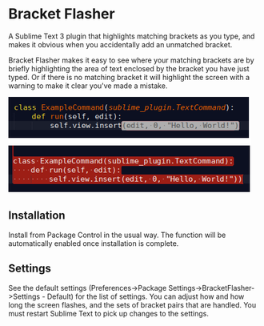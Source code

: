 Bracket Flasher
===============

A Sublime Text 3 plugin that highlights matching brackets as you type, and
makes it obvious when you accidentally add an unmatched bracket.

Bracket Flasher makes it easy to see where your matching brackets are by
briefly highlighting the area of text enclosed by the bracket you have just
typed. Or if there is no matching bracket it will highlight the screen with
a warning to make it clear you've made a mistake.

![Screenshot](screenshot.png)

## Installation
Install from Package Control in the usual way.
The function will be automatically enabled once installation is complete.

## Settings
See the default settings (Preferences->Package Settings->BracketFlasher->Settings - Default) for the list of settings.
You can adjust how and how long the screen flashes, and the sets of bracket pairs that are handled.
You must restart Sublime Text to pick up changes to the settings.
